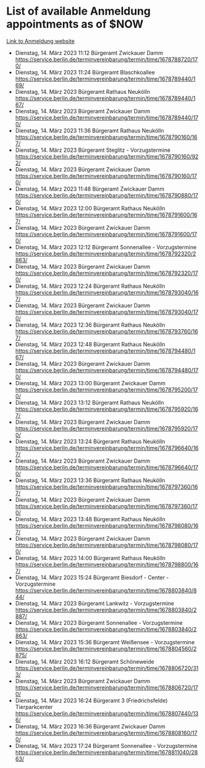 # List of available Anmeldung appointments as of $NOW
[Link to Anmeldung website](https://service.berlin.de/terminvereinbarung/termin/tag.php?termin=1&anliegen[]=120686&dienstleisterlist=122210,122217,327316,122219,327312,122227,327314,122231,327346,122243,327348,122254,122252,329742,122260,329745,122262,329748,122271,327278,122273,327274,122277,327276,330436,122280,327294,122282,327290,122284,327292,122291,327270,122285,327266,122286,327264,122296,327268,150230,329760,122297,327286,122294,327284,122312,329763,122314,329775,122304,327330,122311,327334,122309,327332,317869,122281,327352,122279,329772,122283,122276,327324,122274,327326,122267,329766,122246,327318,122251,327320,122257,327322,122208,327298,122226,327300&herkunft=http%3A%2F%2Fservice.berlin.de%2Fdienstleistung%2F120686%2F)
- Dienstag, 14. März 2023 11:12 Bürgeramt Zwickauer Damm https://service.berlin.de/terminvereinbarung/termin/time/1678788720/170/
- Dienstag, 14. März 2023 11:24 Bürgeramt Blaschkoallee https://service.berlin.de/terminvereinbarung/termin/time/1678789440/169/
- Dienstag, 14. März 2023  Bürgeramt Rathaus Neukölln https://service.berlin.de/terminvereinbarung/termin/time/1678789440/167/
- Dienstag, 14. März 2023  Bürgeramt Zwickauer Damm https://service.berlin.de/terminvereinbarung/termin/time/1678789440/170/
- Dienstag, 14. März 2023 11:36 Bürgeramt Rathaus Neukölln https://service.berlin.de/terminvereinbarung/termin/time/1678790160/167/
- Dienstag, 14. März 2023  Bürgeramt Steglitz - Vorzugstermine https://service.berlin.de/terminvereinbarung/termin/time/1678790160/922/
- Dienstag, 14. März 2023  Bürgeramt Zwickauer Damm https://service.berlin.de/terminvereinbarung/termin/time/1678790160/170/
- Dienstag, 14. März 2023 11:48 Bürgeramt Zwickauer Damm https://service.berlin.de/terminvereinbarung/termin/time/1678790880/170/
- Dienstag, 14. März 2023 12:00 Bürgeramt Rathaus Neukölln https://service.berlin.de/terminvereinbarung/termin/time/1678791600/167/
- Dienstag, 14. März 2023  Bürgeramt Zwickauer Damm https://service.berlin.de/terminvereinbarung/termin/time/1678791600/170/
- Dienstag, 14. März 2023 12:12 Bürgeramt Sonnenallee - Vorzugstermine https://service.berlin.de/terminvereinbarung/termin/time/1678792320/2863/
- Dienstag, 14. März 2023  Bürgeramt Zwickauer Damm https://service.berlin.de/terminvereinbarung/termin/time/1678792320/170/
- Dienstag, 14. März 2023 12:24 Bürgeramt Rathaus Neukölln https://service.berlin.de/terminvereinbarung/termin/time/1678793040/167/
- Dienstag, 14. März 2023  Bürgeramt Zwickauer Damm https://service.berlin.de/terminvereinbarung/termin/time/1678793040/170/
- Dienstag, 14. März 2023 12:36 Bürgeramt Rathaus Neukölln https://service.berlin.de/terminvereinbarung/termin/time/1678793760/167/
- Dienstag, 14. März 2023 12:48 Bürgeramt Rathaus Neukölln https://service.berlin.de/terminvereinbarung/termin/time/1678794480/167/
- Dienstag, 14. März 2023  Bürgeramt Zwickauer Damm https://service.berlin.de/terminvereinbarung/termin/time/1678794480/170/
- Dienstag, 14. März 2023 13:00 Bürgeramt Zwickauer Damm https://service.berlin.de/terminvereinbarung/termin/time/1678795200/170/
- Dienstag, 14. März 2023 13:12 Bürgeramt Rathaus Neukölln https://service.berlin.de/terminvereinbarung/termin/time/1678795920/167/
- Dienstag, 14. März 2023  Bürgeramt Zwickauer Damm https://service.berlin.de/terminvereinbarung/termin/time/1678795920/170/
- Dienstag, 14. März 2023 13:24 Bürgeramt Rathaus Neukölln https://service.berlin.de/terminvereinbarung/termin/time/1678796640/167/
- Dienstag, 14. März 2023  Bürgeramt Zwickauer Damm https://service.berlin.de/terminvereinbarung/termin/time/1678796640/170/
- Dienstag, 14. März 2023 13:36 Bürgeramt Rathaus Neukölln https://service.berlin.de/terminvereinbarung/termin/time/1678797360/167/
- Dienstag, 14. März 2023  Bürgeramt Zwickauer Damm https://service.berlin.de/terminvereinbarung/termin/time/1678797360/170/
- Dienstag, 14. März 2023 13:48 Bürgeramt Rathaus Neukölln https://service.berlin.de/terminvereinbarung/termin/time/1678798080/167/
- Dienstag, 14. März 2023  Bürgeramt Zwickauer Damm https://service.berlin.de/terminvereinbarung/termin/time/1678798080/170/
- Dienstag, 14. März 2023 14:00 Bürgeramt Rathaus Neukölln https://service.berlin.de/terminvereinbarung/termin/time/1678798800/167/
- Dienstag, 14. März 2023 15:24 Bürgeramt Biesdorf - Center - Vorzugstermine https://service.berlin.de/terminvereinbarung/termin/time/1678803840/844/
- Dienstag, 14. März 2023  Bürgeramt Lankwitz - Vorzugstermine https://service.berlin.de/terminvereinbarung/termin/time/1678803840/2887/
- Dienstag, 14. März 2023  Bürgeramt Sonnenallee - Vorzugstermine https://service.berlin.de/terminvereinbarung/termin/time/1678803840/2863/
- Dienstag, 14. März 2023 15:36 Bürgeramt Weißensee - Vorzugstermine https://service.berlin.de/terminvereinbarung/termin/time/1678804560/2875/
- Dienstag, 14. März 2023 16:12 Bürgeramt Schöneweide https://service.berlin.de/terminvereinbarung/termin/time/1678806720/313/
- Dienstag, 14. März 2023  Bürgeramt Zwickauer Damm https://service.berlin.de/terminvereinbarung/termin/time/1678806720/170/
- Dienstag, 14. März 2023 16:24 Bürgeramt 3 (Friedrichsfelde) Tierparkcenter https://service.berlin.de/terminvereinbarung/termin/time/1678807440/136/
- Dienstag, 14. März 2023 16:36 Bürgeramt Zwickauer Damm https://service.berlin.de/terminvereinbarung/termin/time/1678808160/170/
- Dienstag, 14. März 2023 17:24 Bürgeramt Sonnenallee - Vorzugstermine https://service.berlin.de/terminvereinbarung/termin/time/1678811040/2863/
